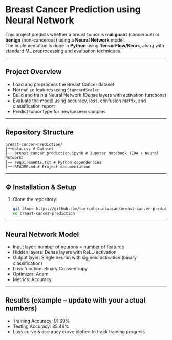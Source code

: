 #  Breast Cancer Prediction using Neural Network

This project predicts whether a breast tumor is **malignant** (cancerous) or **benign** (non-cancerous) using a **Neural Network** model.  
The implementation is done in **Python** using **TensorFlow/Keras**, along with standard ML preprocessing and evaluation techniques.

---

##  Project Overview
- Load and preprocess the Breast Cancer dataset  
- Normalize features using `StandardScaler`  
- Build and train a Neural Network (Dense layers with activation functions)  
- Evaluate the model using accuracy, loss, confusion matrix, and classification report  
- Predict tumor type for new/unseen samples  

---

##  Repository Structure
```
breast-cancer-prediction/
│──data.csv # Dataset
│── breast_cancer_prediction.ipynb # Jupyter Notebook (EDA + Neural Network)
│── requirements.txt # Python dependencies
│── README.md # Project documentation
```
---

## ⚙️ Installation & Setup
1. Clone the repository:
   ```bash
   git clone https://github.com/harrishsrinivasan/breast-cancer-prediction-using-neural-network.git
   cd breast-cancer-prediction
    ```

---

## Neural Network Model

- Input layer: number of neurons = number of features
- Hidden layers: Dense layers with ReLU activation
- Output layer: Single neuron with sigmoid activation (binary classification)
- Loss function: Binary Crossentropy
- Optimizer: Adam
- Metrics: Accuracy

---

## Results (example – update with your actual numbers)

- Training Accuracy: 91.69%
- Testing Accuracy: 85.46%
- Loss curve & accuracy curve plotted to track training progress



